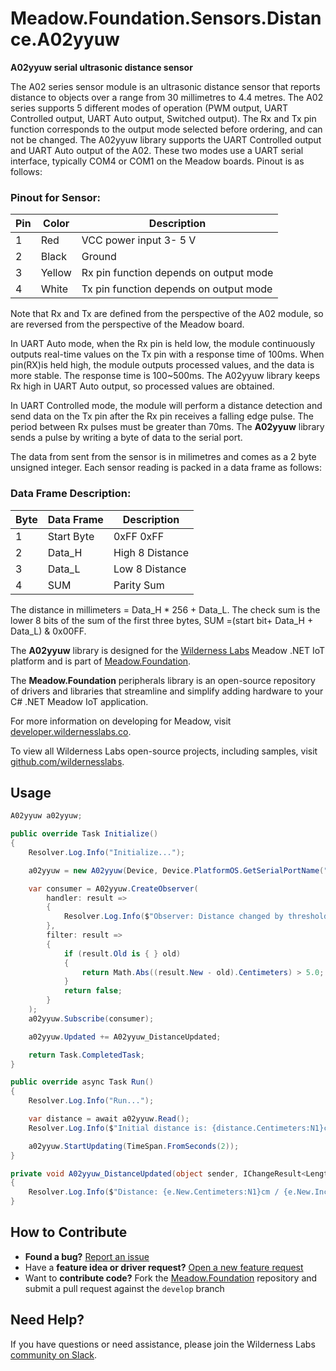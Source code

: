 # Meadow.Foundation.Sensors.Distance.A02yyuw

**A02yyuw serial ultrasonic distance sensor**

The A02 series sensor module is an ultrasonic distance sensor that reports distance to objects over a range from 30 millimetres to 4.4 metres. The A02 series supports 5 different modes of operation (PWM output, UART Controlled output, UART Auto output, Switched output). The Rx and Tx pin function corresponds to the output mode selected before ordering, and can not be changed. The A02yyuw library supports the UART Controlled output and UART Auto output of the A02. These two modes use a UART serial interface, typically COM4 or COM1 on the Meadow boards. Pinout is as follows:

### Pinout for Sensor:
| Pin | Color  | Description                             |
|-----|--------|-----------------------------------------|
|  1  |  Red   | VCC power input 3- 5 V                  |
|  2  | Black  | Ground                                  |
|  3  | Yellow | Rx pin function depends on output mode  |
|  4  | White  | Tx pin function depends on output mode  |

Note that Rx and Tx are defined from the perspective of the A02 module, so are reversed from the perspective of the Meadow board.


In UART Auto mode, when the Rx pin is held low, the module continuously outputs real-time values on the Tx pin with a response time of 100ms.
When pin(RX)is held high, the module outputs processed values, and the data is more stable. The response time is 100~500ms. The A02yyuw library
keeps Rx high in UART Auto output, so processed values are obtained.

In UART Controlled mode, the module will perform a distance detection and send data on the Tx pin after the Rx pin receives a falling edge pulse.
The period between Rx pulses must be greater than 70ms. The **A02yyuw** library sends a pulse by writing a byte of data to the serial port.

The data from sent from the sensor is in milimetres and comes as a 2 byte unsigned integer.  Each sensor reading is packed in a data frame as follows:

### Data Frame Description:
| Byte | Data Frame | Description     |
|------|------------|-----------------|
| 1    | Start Byte | 0xFF 0xFF       |
| 2    | Data_H     | High 8 Distance |
| 3    | Data_L     | Low 8 Distance  |
| 4    | SUM        | Parity Sum      |

The distance in millimeters = Data_H * 256 + Data_L. The check sum is the lower 8 bits of the sum of the first three bytes, SUM =(start bit+ Data_H + Data_L) & 0x00FF.

The **A02yyuw** library is designed for the [Wilderness Labs](www.wildernesslabs.co) Meadow .NET IoT platform and is part of [Meadow.Foundation](https://developer.wildernesslabs.co/Meadow/Meadow.Foundation/).

The **Meadow.Foundation** peripherals library is an open-source repository of drivers and libraries that streamline and simplify adding hardware to your C# .NET Meadow IoT application.

For more information on developing for Meadow, visit [developer.wildernesslabs.co](http://developer.wildernesslabs.co/).

To view all Wilderness Labs open-source projects, including samples, visit [github.com/wildernesslabs](https://github.com/wildernesslabs/).

## Usage

```csharp
A02yyuw a02yyuw;

public override Task Initialize()
{
    Resolver.Log.Info("Initialize...");

    a02yyuw = new A02yyuw(Device, Device.PlatformOS.GetSerialPortName("COM4"), A02yyuw.MODE_UART_AUTO);

    var consumer = A02yyuw.CreateObserver(
        handler: result =>
        {
            Resolver.Log.Info($"Observer: Distance changed by threshold; new distance: {result.New.Centimeters:N1}cm, old: {result.Old?.Centimeters:N1}cm");
        },
        filter: result =>
        {
            if (result.Old is { } old)
            {
                return Math.Abs((result.New - old).Centimeters) > 5.0;
            }
            return false;
        }
    );
    a02yyuw.Subscribe(consumer);

    a02yyuw.Updated += A02yyuw_DistanceUpdated;

    return Task.CompletedTask;
}

public override async Task Run()
{
    Resolver.Log.Info("Run...");

    var distance = await a02yyuw.Read();
    Resolver.Log.Info($"Initial distance is: {distance.Centimeters:N1}cm / {distance.Inches:N1}in");

    a02yyuw.StartUpdating(TimeSpan.FromSeconds(2));
}

private void A02yyuw_DistanceUpdated(object sender, IChangeResult<Length> e)
{
    Resolver.Log.Info($"Distance: {e.New.Centimeters:N1}cm / {e.New.Inches:N1}in");
}

```
## How to Contribute

- **Found a bug?** [Report an issue](https://github.com/WildernessLabs/Meadow_Issues/issues)
- Have a **feature idea or driver request?** [Open a new feature request](https://github.com/WildernessLabs/Meadow_Issues/issues)
- Want to **contribute code?** Fork the [Meadow.Foundation](https://github.com/WildernessLabs/Meadow.Foundation) repository and submit a pull request against the `develop` branch


## Need Help?

If you have questions or need assistance, please join the Wilderness Labs [community on Slack](http://slackinvite.wildernesslabs.co/).
